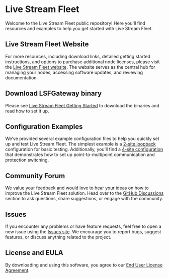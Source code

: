 # Live Stream Fleet

Welcome to the Live Stream Fleet public repository! Here you'll find resources and examples to help you get started with Live Stream Fleet.

## Live Stream Fleet Website

For more resources, including download links, detailed getting started instructions, and options to purchase additional node licenses, please visit the [Live Stream Fleet website](https://livestreamfleet.com). The website serves as the central hub for managing your nodes, accessing software updates, and reviewing documentation.

## Download LSFGateway binary

Please see [Live Stream Fleet Getting Started](https://livestreamfleet.com/pages/download) to download the binaries and read how to set it up.

## Configuration Examples

We’ve provided several example configuration files to help you quickly set up and test Live Stream Fleet. The simplest example is a [2-site loopback](https://github.com/LiveStreamFleet/public/tree/main/2site_loopback) configuration for basic testing. Additionally, you’ll find a [4-site configuration](https://github.com/LiveStreamFleet/public/tree/main/4sites_protection_switching) that demonstrates how to set up point-to-multipoint communication and protection switching.

## Community Forum

We value your feedback and would love to hear your ideas on how to improve the Live Stream Fleet solution. Head over to the [GitHub Discussions](https://github.com/LiveStreamFleet/public/discussions) section to ask questions, share suggestions, or engage with the community.

## Issues

If you encounter any problems or have feature requests, feel free to open a new issue using the [Issues site](https://github.com/LiveStreamFleet/public/issues). We encourage you to report bugs, suggest features, or discuss anything related to the project.

## License and EULA
By downloading and using this software, you agree to our [End User License Agreement](https://livestreamfleet.github.io/public/eula.html).

